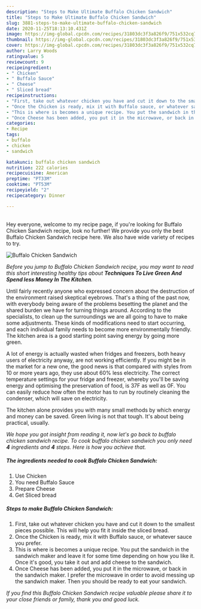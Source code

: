 ```yaml
---
description: "Steps to Make Ultimate Buffalo Chicken Sandwich"
title: "Steps to Make Ultimate Buffalo Chicken Sandwich"
slug: 3881-steps-to-make-ultimate-buffalo-chicken-sandwich
date: 2020-11-25T18:13:10.431Z
image: https://img-global.cpcdn.com/recipes/31803dc3f3a826f9/751x532cq70/buffalo-chicken-sandwich-recipe-main-photo.jpg
thumbnail: https://img-global.cpcdn.com/recipes/31803dc3f3a826f9/751x532cq70/buffalo-chicken-sandwich-recipe-main-photo.jpg
cover: https://img-global.cpcdn.com/recipes/31803dc3f3a826f9/751x532cq70/buffalo-chicken-sandwich-recipe-main-photo.jpg
author: Larry Woods
ratingvalue: 5
reviewcount: 9
recipeingredient:
- " Chicken"
- " Buffalo Sauce"
- " Cheese"
- " Sliced bread"
recipeinstructions:
- "First, take out whatever chicken you have and cut it down to the smallest pieces possible. This will help you fit it inside the sliced bread."
- "Once the Chicken is ready, mix it with Buffalo sauce, or whatever sauce you prefer."
- "This is where is becomes a unique recipe. You put the sandwich in the sandwich maker and leave it for some time depending on how you like it. Once it&#39;s good, you take it out and add cheese to the sandwich."
- "Once Cheese has been added, you put it in the microwave, or back in the sandwich maker. I prefer the microwave in order to avoid messing up the sandwich maker. Then you should be ready to eat your sandwich."
categories:
- Recipe
tags:
- buffalo
- chicken
- sandwich

katakunci: buffalo chicken sandwich 
nutrition: 222 calories
recipecuisine: American
preptime: "PT33M"
cooktime: "PT53M"
recipeyield: "2"
recipecategory: Dinner

---
```

<br>
Hey everyone, welcome to my recipe page, if you're looking for Buffalo Chicken Sandwich recipe, look no further! We provide you only the best Buffalo Chicken Sandwich recipe here. We also have wide variety of recipes to try.
<br>


![Buffalo Chicken Sandwich](https://img-global.cpcdn.com/recipes/31803dc3f3a826f9/751x532cq70/buffalo-chicken-sandwich-recipe-main-photo.jpg)

<i>Before you jump to Buffalo Chicken Sandwich recipe, you may want to read this short interesting healthy tips about 
<strong>Techniques To Live Green And Spend less Money In The Kitchen</strong>.</i>
</br>

Until fairly recently anyone who expressed concern about the destruction of the environment raised skeptical eyebrows. That's a thing of the past now, with everybody being aware of the problems besetting the planet and the shared burden we have for turning things around. According to the specialists, to clean up the surroundings we are all going to have to make some adjustments. These kinds of modifications need to start occurring, and each individual family needs to become more environmentally friendly. The kitchen area is a good starting point saving energy by going more green.

A lot of energy is actually wasted when fridges and freezers, both heavy users of electricity anyway, are not working efficiently. If you might be in the market for a new one, the good news is that compared with styles from 10 or more years ago, they use about 60% less electricity. The correct temperature settings for your fridge and freezer, whereby you'll be saving energy and optimising the preservation of food, is 37F as well as 0F. You can easily reduce how often the motor has to run by routinely cleaning the condenser, which will save on electricity.

The kitchen alone provides you with many small methods by which energy and money can be saved. Green living is not that tough. It's about being practical, usually.


<i>We hope you got insight from reading it, now let's go back to buffalo chicken sandwich recipe. To cook buffalo chicken sandwich you only need <strong>4</strong> ingredients and <strong>4</strong> steps. Here is how you achieve that.
</i>

##### The ingredients needed to cook Buffalo Chicken Sandwich:

1. Use  Chicken
1. You need  Buffalo Sauce
1. Prepare  Cheese
1. Get  Sliced bread


##### Steps to make Buffalo Chicken Sandwich:

1. First, take out whatever chicken you have and cut it down to the smallest pieces possible. This will help you fit it inside the sliced bread.
1. Once the Chicken is ready, mix it with Buffalo sauce, or whatever sauce you prefer.
1. This is where is becomes a unique recipe. You put the sandwich in the sandwich maker and leave it for some time depending on how you like it. Once it&#39;s good, you take it out and add cheese to the sandwich.
1. Once Cheese has been added, you put it in the microwave, or back in the sandwich maker. I prefer the microwave in order to avoid messing up the sandwich maker. Then you should be ready to eat your sandwich.


<i>If you find this Buffalo Chicken Sandwich recipe valuable please share it to your close friends or family, thank you and good luck.</i>
